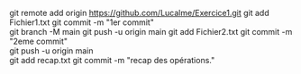 git remote add origin https://github.com/Lucalme/Exercice1.git
git add Fichier1.txt 
git commit -m "1er commit"    
git branch -M main
git push -u origin main 
git add Fichier2.txt
git commit -m "2eme commit"  
git push -u origin main  
git add recap.txt 
git commit -m "recap des opérations."